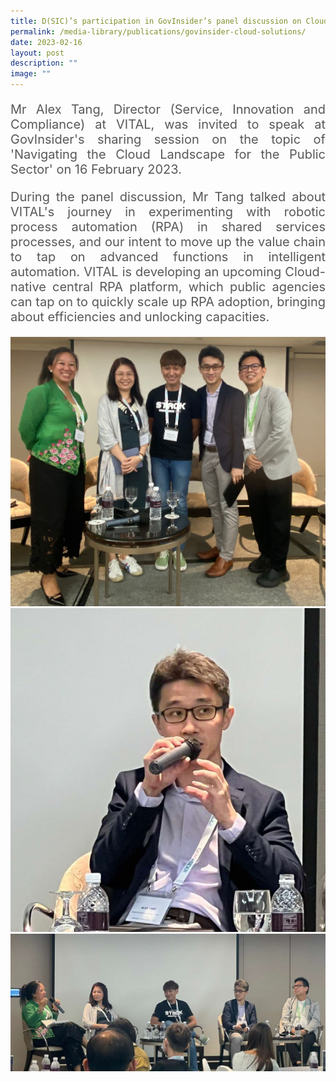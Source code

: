 ```yaml
---
title: D(SIC)’s participation in GovInsider’s panel discussion on Cloud solutions
permalink: /media-library/publications/govinsider-cloud-solutions/
date: 2023-02-16
layout: post
description: ""
image: ""
---
```

<p style="font-size: 20px;color:#585858;text-align:justify;">Mr Alex Tang, Director (Service, Innovation and Compliance) at VITAL, was invited to speak at GovInsider's sharing session on the topic of 'Navigating the Cloud Landscape for the Public Sector' on 16 February 2023.</p>

<p style="font-size: 20px;color:#585858;text-align:justify;">During the panel discussion, Mr Tang talked about VITAL's journey in experimenting with robotic process automation (RPA) in shared services processes, and our intent to move up the value chain to tap on advanced functions in intelligent automation. VITAL is developing an upcoming Cloud-native central RPA platform, which public agencies can tap on to quickly scale up RPA adoption, bringing about efficiencies and unlocking capacities.</p>


<img src="/images/Media/01Cloud.png">
<br>
<img src="/images/Media/02Cloud.png">
<br>
<img src="/images/Media/03Cloud.png">